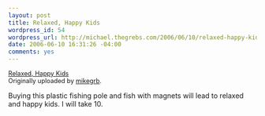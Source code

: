 ```yaml
--- 
layout: post
title: Relaxed, Happy Kids
wordpress_id: 54
wordpress_url: http://michael.thegrebs.com/2006/06/10/relaxed-happy-kids/
date: 2006-06-10 16:31:26 -04:00
comments: yes
---
```

<a href="http://www.flickr.com/photos/mikegrb/164421883/" title="photo sharing"><img src="http://static.flickr.com/52/164421883_190a1e45be.jpg" alt="" /> </a>
<br />
<span style="font-size: 0.9em; margin-top: 0px;"><a href="http://www.flickr.com/photos/mikegrb/164421883/">Relaxed, Happy Kids</a> 
<br />
Originally uploaded by <a href="http://www.flickr.com/people/mikegrb/">mikegrb</a>.
</span>
<br clear="all" />
<p>Buying this plastic fishing pole and fish with magnets will lead to relaxed and happy kids.  I will take 10.</p>
